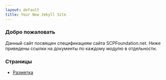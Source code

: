 ```yaml
---
layout: default
title: Your New Jekyll Site
---
```


### Добро пожаловать

Данный сайт посвящен спецификациям сайта SCPFoundation.net. Ниже приведены ссылки на документы по каждому модулю в отдельности.

### Страницы

- [Разметка](markup.html)
